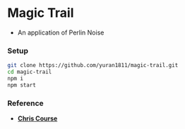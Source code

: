 # Magic Trail

- An application of Perlin Noise

### Setup

```bash
git clone https://github.com/yuran1811/magic-trail.git
cd magic-trail
npm i
npm start
```

### Reference

- [**Chris Course**]()
